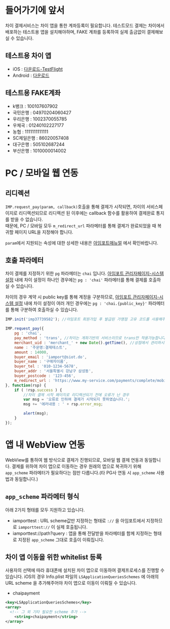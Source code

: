 들어가기에 앞서
===============

차이 결제서비스는 차이 앱을 통한 계좌등록이 필요합니다. 테스트모드 결제는 차이에서 배포하는 테스트용 앱을 설치해야하며, FAKE 계좌를 등록하여 실제 출금없이 결제해보실 수 있습니다.

테스트용 차이 앱
----------------

-	iOS : [다운로드-TestFlight](https://testflight.apple.com/join/ZgQIFce5)
-	Android : [다운로드](https://appdistribution.firebase.google.com/pub/i/8fef29de1f667252)

테스트용 FAKE계좌
-----------------

-	k뱅크 : 100107607902
-	국민은행 : 04970204060427
-	우리은행 : 1002370055785
-	우체국 : 01240102227177
-	농협 : 1111111111111
-	SC제일은행 : 86020057408
-	대구은행 : 505102687244
-	부산은행 : 1010000014002

PC / 모바일 웹 연동
===================

리디렉션
--------

`IMP.request_pay(param, callback)`호출을 통해 결제가 시작되면, 차이의 서비스페이지로 리디렉션되므로 리디렉션 된 이후에는 callback 함수를 활용하여 결제완료 통지를 받을 수 없습니다.  
때문에, PC / 모바일 모두 `m_redirect_url` 파라메터를 통해 결제가 완료되었을 때 복귀할 페이지 URL을 지정해야 합니다.

`param`에서 지원되는 속성에 대한 상세한 내용은 [아임포트매뉴얼](https://docs.iamport.kr/tech/imp) 에서 확인바랍니다.

호출 파라메터
-------------

차이 결제를 지정하기 위한 `pg` 파라메터는 `chai` 입니다. [아임포트 관리자페이지-시스템 설정](https://admin.iamport.kr/settings) 내에 차이 설정이 하나인 경우에는 `pg : 'chai'` 파라메터를 통해 결제를 호출하실 수 있습니다.

차이의 경우 계약 시 public key를 통해 계정을 구분하므로, [아임포트 관리자페이지-시스템 설정](https://admin.iamport.kr/settings) 내에 차이 설정이 여러 개인 경우에는 `pg : 'chai.{public_key}'` 파라메터를 통해 구분하여 호출하실 수 있습니다.

```javascript
IMP.init('imp37739582'); //아임포트 회원가입 후 발급된 가맹점 고유 코드를 사용해주세요. 예시는 차이 공식 아임포트 데모 계정입니다.

IMP.request_pay({
    pg : 'chai',
    pay_method : 'trans', //차이는 계좌기반의 서비스이므로 trans만 적용가능합니다.
    merchant_uid : 'merchant_' + new Date().getTime(), //상점에서 관리하시는 고유 주문번호를 전달
    name : '주문명:결제테스트',
    amount : 14000,
    buyer_email : 'iamport@siot.do',
    buyer_name : '구매자이름',
    buyer_tel : '010-1234-5678',
    buyer_addr : '서울특별시 강남구 삼성동',
    buyer_postcode : '123-456',
    m_redirect_url : 'https://www.my-service.com/payments/complete/mobile'
}, function(rsp) {
    if ( !rsp.success ) {
    	//차이 결제 시작 페이지로 리디렉션되기 전에 오류가 난 경우
        var msg = '오류로 인하여 결제가 시작되지 못하였습니다.';
        msg += '에러내용 : ' + rsp.error_msg;

        alert(msg);
    }
});
```

앱 내 WebView 연동
==================

WebView를 통하여 웹 방식으로 결제가 진행되므로, 모바일 웹 결제 연동과 동일합니다. 결제를 위하여 차이 앱으로 이동하는 경우 원래의 앱으로 복귀하기 위해 `app_scheme` 파라메터가 필요하다는 점만 다릅니다.(타 PG사 연동 시 `app_scheme` 사용법과 동일합니다.)

`app_scheme` 파라메터 형식
--------------------------

아래 2가지 형태를 모두 지원하고 있습니다.

-	iamporttest : URL scheme값만 지정하는 형태로 `://` 을 아임포트에서 지정하므로 `iamporttest://` 이 실제 호출됩니다.
-	iamporttest://path?query : 앱을 통해 전달받을 파라메터를 함께 지정하는 형태로 지정된 `app_scheme` 그대로 호출이 이뤄집니다.

차이 앱 이동을 위한 whitelist 등록
----------------------------------

사용자의 선택에 따라 휴대폰에 설치된 차이 앱으로 이동하여 결제프로세스를 진행할 수 있습니다. iOS의 경우 Info.plist 파일의 `LSApplicationQueriesSchemes` 에 아래의 URL scheme 을 추가해주어야 차이 앱으로 이동이 이뤄질 수 있습니다.

-	chaipayment

```xml
<key>LSApplicationQueriesSchemes</key>
<array>
  <!-- 그 외 기타 필요한 scheme 추가 -->
	<string>chaipayment</string>
</array>
```
